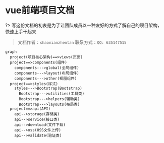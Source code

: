 # vue前端项目文档

?> 写这份文档的初衷是为了让团队成员以一种友好的方式了解自己的项目架构，快速上手干起来

> 文档作者：`shaonianzhentan`   联系方式：`QQ: 635147515`

```mermaid
graph
  project(项目核心架构)==>views(页面)
  project==>components(组件)
    components--->global(全局组件)
    components--->layout(布局组件)
    components--->other(视图组件)
  project==>styles(样式)
    styles--->Bootstrap(Bootstrap)
      Bootstrap--->utilities(工具类)
      Bootstrap--->helpers(辅助类)
      Bootstrap--->layouts(布局类)
  project==>api(API)
    api-->storage(存储类)
    api-->service(接口类)
    api-->download(文件下载)
    api-->oss(OSS文件上传)
    api-->validate(验证类)
```